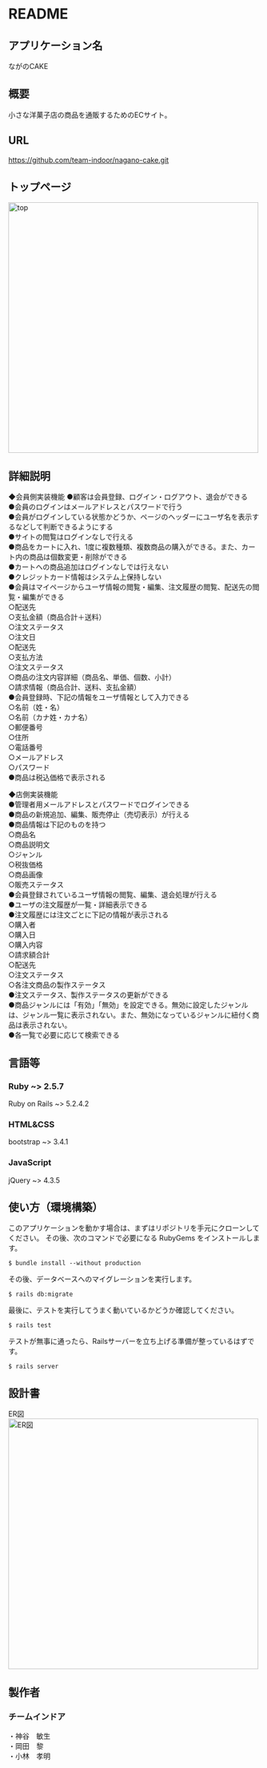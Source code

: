 # README

## アプリケーション名
ながのCAKE

## 概要
小さな洋菓子店の商品を通販するためのECサイト。
## URL
https://github.com/team-indoor/nagano-cake.git

## トップページ
<img width="500" alt="top" src="https://user-images.githubusercontent.com/59524605/81904023-a1151780-95fd-11ea-8254-c4a021046fc0.png">

## 詳細説明
◆会員側実装機能
●顧客は会員登録、ログイン・ログアウト、退会ができる  
●会員のログインはメールアドレスとパスワードで⾏う  
●会員がログインしている状態かどうか、ページのヘッダーにユーザ名を表⽰するなどして判断できるようにする    
●サイトの閲覧はログインなしで⾏える  
●商品をカートに⼊れ、1度に複数種類、複数商品の購⼊ができる。また、カート内の商品は個数変更・削除ができる  
●カートへの商品追加はログインなしでは⾏えない  
●クレジットカード情報はシステム上保持しない  
●会員はマイページからユーザ情報の閲覧・編集、注⽂履歴の閲覧、配送先の閲覧・編集ができる  
○配送先  
○⽀払⾦額（商品合計＋送料）  
○注⽂ステータス  
○注⽂⽇  
○配送先  
○⽀払⽅法  
○注⽂ステータス  
○商品の注⽂内容詳細（商品名、単価、個数、⼩計）  
○請求情報（商品合計、送料、⽀払⾦額）  
●会員登録時、下記の情報をユーザ情報として⼊⼒できる  
○名前（姓・名）  
○名前（カナ姓・カナ名）  
○郵便番号  
○住所  
○電話番号  
○メールアドレス  
○パスワード  
●商品は税込価格で表⽰される  

◆店側実装機能  
●管理者⽤メールアドレスとパスワードでログインできる  
●商品の新規追加、編集、販売停⽌（売切表⽰）が⾏える  
●商品情報は下記のものを持つ  
○商品名  
○商品説明⽂  
○ジャンル  
○税抜価格  
○商品画像  
○販売ステータス  
●会員登録されているユーザ情報の閲覧、編集、退会処理が⾏える  
●ユーザの注⽂履歴が⼀覧・詳細表⽰できる  
●注⽂履歴には注⽂ごとに下記の情報が表⽰される  
○購⼊者  
○購⼊⽇  
○購⼊内容  
○請求額合計  
○配送先  
○注⽂ステータス  
○各注⽂商品の製作ステータス  
●注⽂ステータス、製作ステータスの更新ができる  
●商品ジャンルには「有効」「無効」を設定できる。無効に設定したジャンルは、ジャンル⼀覧に表⽰されない。また、無効になっているジャンルに紐付く商品は表⽰されない。  
●各一覧で必要に応じて検索できる  

## 言語等
### Ruby ~> 2.5.7
Ruby on Rails ~> 5.2.4.2
### HTML&CSS
bootstrap ~> 3.4.1
### JavaScript
jQuery ~> 4.3.5

## 使い方（環境構築）
このアプリケーションを動かす場合は、まずはリポジトリを手元にクローンしてください。
その後、次のコマンドで必要になる RubyGems をインストールします。
```
$ bundle install --without production
```
その後、データベースへのマイグレーションを実行します。
```
$ rails db:migrate
```
最後に、テストを実行してうまく動いているかどうか確認してください。
```
$ rails test
```
テストが無事に通ったら、Railsサーバーを立ち上げる準備が整っているはずです。
```
$ rails server
```

## 設計書
ER図
<img width="500" src="https://user-images.githubusercontent.com/59524605/81904474-4af4a400-95fe-11ea-86f3-6d5fb35c5fbf.png" alt="ER図">

## 製作者
### チームインドア
・神谷　敏生  
・岡田　黎  
・小林　孝明


